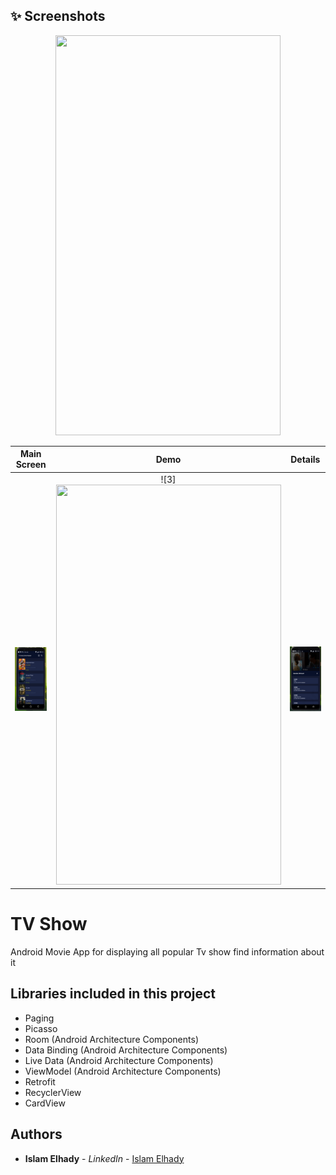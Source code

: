 ## ✨ Screenshots
<p align="center">
  <img src="screen/demo.gif" width="360" height="640">
</p>

| Main Screen | Demo |  Details |
|:-:|:-:|:-:|
| ![Fist](screen/screen1.png?raw=true) | ![3]<img src="screen/demo.gif" width="360" height="640"> | ![3](screen/screen3.png?raw=true) |

# TV Show

Android Movie App for displaying all popular Tv show find information about it 

## Libraries included in this project

* Paging
* Picasso
* Room (Android Architecture Components)
* Data Binding (Android Architecture Components)
* Live Data (Android Architecture Components)
* ViewModel (Android Architecture Components)
* Retrofit
* RecyclerView
* CardView

## Authors

* **Islam Elhady** - *LinkedIn* - [Islam Elhady](https://www.linkedin.com/in/islamelhady)
